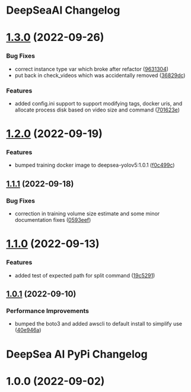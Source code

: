 # DeepSeaAI Changelog

# [1.3.0](https://github.com/mbari-org/deepsea-ai/compare/v1.2.0...v1.3.0) (2022-09-26)


### Bug Fixes

* correct instance type var which broke after refactor ([9631304](https://github.com/mbari-org/deepsea-ai/commit/9631304aeb2c1f80d69c597b48e68a9e990f05a6))
* put back in check_videos which was accidentally removed ([36829dc](https://github.com/mbari-org/deepsea-ai/commit/36829dc66647cee0b959b539ccd49d81f12b7d8d))


### Features

* added config.ini support to support modifying tags, docker uris, and allocate process disk based on video size and command ([701623e](https://github.com/mbari-org/deepsea-ai/commit/701623e11ceff4fe60ae82c50717401b3b92dfa4))

# [1.2.0](https://github.com/mbari-org/deepsea-ai/compare/v1.1.1...v1.2.0) (2022-09-19)


### Features

* bumped training docker image to deepsea-yolov5:1.0.1 ([f0c499c](https://github.com/mbari-org/deepsea-ai/commit/f0c499cf26b72dc2b3405c7afa0c0fb3a59a2c52))

## [1.1.1](https://github.com/mbari-org/deepsea-ai/compare/v1.1.0...v1.1.1) (2022-09-18)


### Bug Fixes

* correction in training volume size estimate and some minor documentation fixes ([0593eef](https://github.com/mbari-org/deepsea-ai/commit/0593eef4f45e2495813f8bb74db1ed74671a8e73))

# [1.1.0](https://github.com/mbari-org/deepsea-ai/compare/v1.0.1...v1.1.0) (2022-09-13)


### Features

* added test of expected path for split command ([19c5291](https://github.com/mbari-org/deepsea-ai/commit/19c5291c2fca9ca2b7ff16e52e6a23a2a947b1d7))

## [1.0.1](https://github.com/mbari-org/deepsea-ai/compare/v1.0.0...v1.0.1) (2022-09-10)


### Performance Improvements

* bumped the boto3 and added awscli to default install to simplify use ([40e946a](https://github.com/mbari-org/deepsea-ai/commit/40e946ad3af1156a3892210bde7ab98fa0b38d1f))

# DeepSea AI PyPi Changelog

# 1.0.0 (2022-09-02)
